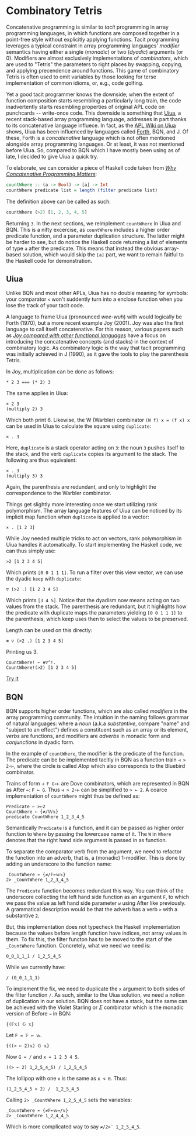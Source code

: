 
# Combinatory Tetris

Concatenative programming is similar to _tacit_ programming in array programming languages, in which functions are composed together in a point-free style without explicitly applying functions.
Tacit programming leverages a typical constraint in array programming languages' _modifier_ semantics having either a single (_monadic_) or two (_dyadic_) arguments (or 0).
Modifiers are almost exclusively implementations of _combinators_, which are used to "Tetris" the parameters to right places by swapping, copying, and applying precendence around functions.
This game of combinatory Tetris is often used to omit variables by those looking for terse implementation of common idioms, or, e.g., code golfing.

Yet a good tacit programmer knows the downside; when the extent of function composition starts resembling a particularly long train, the code inadvertently starts resembling properties of original APL code on punchcards -- write-once code.
This downside is something that [Uiua](https://www.uiua.org/), a recent stack-based array programming language, addresses in part thanks to its concatenative language influece.
In fact, as the [APL Wiki on Uiua](https://aplwiki.com/wiki/Uiua) shows, Uiua has been influenced by languages called [Forth](https://en.wikipedia.org/wiki/Forth_(programming_language)), BQN, and J.
Of these, Forth is a _concatenative_ language which is not often mentioned alongside array programming languages.
Or at least, it was not mentioned before Uiua.
So, compared to BQN which I have mostly been using as of late, I decided to give Uiua a quick try.

To elaborate, we can consider a piece of Haskell code taken from _[Why Concatenative Programming Matters](https://evincarofautumn.blogspot.com/2012/02/why-concatenative-programming-matters.html)_:

```Haskell
countWhere :: (a -> Bool) -> [a] -> Int
countWhere predicate list = length (filter predicate list)
```

The definition above can be called as such:

```Haskell
countWhere (>2) [1, 2, 3, 4, 5]
```

Returning `3`.
In the next sections, we reimplement `countWhere` in Uiua and BQN.
This is a nifty excercise, as `countWhere` includes a higher order predicate function, and a parameter duplication structure.
The latter might be harder to see, but do notice the Haskell code returning a list of elements of type `a` after the predicate.
This means that instead the obvious array-based solution, which would skip the `[a]` part, we want to remain faitful to the Haskell code for demonstration.

## Uiua

Unlike BQN and most other APLs, Uiua has no double meaning for symbols: your comparator `<` won't suddently turn into a enclose function when you lose the track of your tacit code.

A language to frame Uiua (pronounced _wee-wuh_) with would logically be Forth (1970), but a more recent example Joy (2001).
Joy was also the first language to call itself concatenative.
For this reason, various papers such as _[Joy compared with other functional languages](https://hypercubed.github.io/joy/html/j08cnt.html)_ have a focus on introducing the concatenative concepts (and stacks) in the context of combinatory logic.
As combinatory logic is the way that tacit programming was initially achieved in J (1990), as it gave the tools to play the parenthesis Tetris.

In Joy, multiplication can be done as follows:

```Joy
* 2 3 === (* 2) 3
```

The same applies in Uiua:

```uiua
× 2 3
(multiply 2) 3
```

Which both print 6. Likewise, the W (Warbler) combinator `(W f) x = (f x) x` can be used in Uiua to calculate the square using `duplicate`:

```uiua
× . 3
```

Here, `duplicate` is a stack operator acting on `3`: the noun `3` pushes itself to the stack, and the verb `duplicate` copies its argument to the stack. The following are thus equivalent:

```uiua
× . 3
(multiply 3) 3
```

Again, the parenthesis are redundant, and only to highlight the correspondence to the Warbler combinator.

Things get slightly more interesting once we start utilizing rank polymorphism. The array language features of Uiua can be noticed by its implicit map function when `duplicate` is applied to a vector:

```uiua
× . [1 2 3]
```

While Joy needed multiple tricks to act on vectors, rank polymorphism in Uiua handles it automatically.
To start implementing the Haskell code, we can thus simply use:

```uiua
>2 [1 2 3 4 5]
```

Which prints `[0 0 1 1 1]`. To run a filter over this view vector, we can use the dyadic `keep` with `duplicate`:

```uiua
▽ (>2 .) [1 2 3 4 5]
```

Which prints `[3 4 5]`.
Notice that the dyadism now means acting on two values from the stack.
The parenthesis are redundant, but it highlights how the predicate with duplicate maps the parameters yielding `[0 0 1 1 1]` to the parenthesis, which keep uses then to select the values to be preserved.

Length can be used on this directly:

```uiua
⧻ ▽ (>2 .) [1 2 3 4 5]
```

Printing us 3.

```Uiua
CountWhere! ← ⧻▽^!.
CountWhere!(>2) [1 2 3 4 5]
```

[Try it](https://www.uiua.org/pad?src=0_12_0-dev_1__Q291bnRXaGVyZSEg4oaQIOKnu-KWvV4hLgpDb3VudFdoZXJlISg-MikgWzEgMiAzIDQgNV0K)


## BQN

BQN supports higher order functions, which are also called _modifiers_ in the array programming community.
The intuition in the naming follows grammar of natural languages: where a _noun_ (a.k.a _substantive_, compare "name" and "subject to an effect") defines a constituent such as an array or its element, _verbs_ are functions, and modifiers are _adverbs_ in monadic form and _conjunctions_ in dyadic form.

In the example of `countWhere`, the modifier is the predicate of the function.
The predicate can be be implemented tacitly in BQN as a function train `⊣ > 2∘⊢`, where the circle is called _Atop_ which also corresponds to the Bluebird combinator.

Trains of form `⊣ F G∘⊢` are Dove combinators, which are represented in BQN as After `⟜`: `F ⟜ G`.
Thus `⊣ > 2∘⊢` can be simplified to `> ⟜ 2`.
A coarce implementation of `countWhere` might thus be defined as:

```bqn
Predicate ← >⟜2
CountWhere ← {≠/𝕎𝕩}
predicate CountWhere 1‿2‿3‿4‿5
```

Semantically `Predicate` is a function, and it can be passed as higher order function to `Where` by passing the lowercase name of it.
The `W` in `Where` denotes that the right hand side argument is passed in as function.

To separate the comparator verb from the argument, we need to refactor the function into an adverb, that is, a (monadic) 1-modifier.
This is done by adding an underscore to the function name:

```bqn
_CountWhere ← {≠/𝔽⟜𝕨𝕩}
2> _CountWhere 1‿2‿3‿4‿5
```

The `Predicate` function becomes redundant this way.
You can think of the underscore collecting the left hand side function as an argument `F`, to which we pass the value as left hand side parameter `w` using After like previously.
A grammatical description would be that the adverb has a verb `>` with a substantive `2`.

But, this implementation does not typecheck the Haskell implementation because the values before length function have indices, not array values in them.
To fix this, the filter functon has to be moved to the start of the `_CountWhere` function.
Concretely, what we need we need is:

```bqn
0‿0‿1‿1‿1 / 1‿2‿5‿4‿5
```

While we currently have:

```bqn
/ (0‿0‿1‿1‿1)
```

To implement the fix, we need to duplicate the `x` argument to both sides of the filter function `/`.
As such, similar to the Uiua solution, we need a notion of duplication in our solution.
BQN does not have a stack, but the same can be achieved with the Violet Starling or $\Sigma$ combinator which is the monadic version of Before `⊸` in BQN:

```bqn
{(𝔽𝕩) 𝔾 𝕩}
```

Let `F = 𝔽 ⟜ 𝕨`.

```bqn
{((> ⟜ 2)𝕩) 𝔾 𝕩}
```

Now `G = /` and `x = 1 2 3 4 5`.

```bqn
((> ⟜ 2) 1‿2‿5‿4‿5) / 1‿2‿5‿4‿5
```

The lollipop with one `x` is the same as `x < 0`.
Thus:

```bqn
(1‿2‿5‿4‿5 > 2) /  1‿2‿5‿4‿5
```

Calling `2> _CountWhere 1‿2‿5‿4‿5` sets the variables:

```BQN
_CountWhere ← {≠𝔽⟜𝕨⊸/𝕩}
2> _CountWhere 1‿2‿4‿4‿5
```

Which is more complicated way to say `≠/2>˜ 1‿2‿5‿4‿5`.
